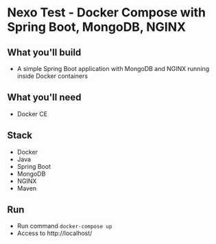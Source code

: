 # Nexo Test - Docker Compose with Spring Boot, MongoDB, NGINX

## What you'll build
- A simple Spring Boot application  with MongoDB and NGINX running inside Docker containers 

## What you'll need
- Docker CE

## Stack
- Docker
- Java
- Spring Boot
- MongoDB
- NGINX
- Maven

## Run
- Run command `docker-compose up`
- Access to http://localhost/
